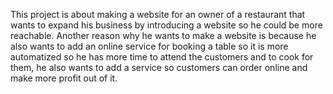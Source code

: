 This project is about making a website for an owner of a restaurant that wants to expand his business by introducing a website so he could be more reachable. Another reason why he wants to make a website is because he also wants to add an online service for booking a table so it is more automatized so he has more time to attend the customers and to cook for them, he also wants to add a service so customers can order online and make more profit out of it.
